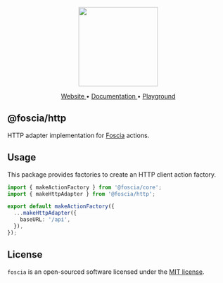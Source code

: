 <p align="center">
  <a href="https://foscia.netlify.app">
    <img width="180" src="https://foscia.netlify.app/img/icon.svg" alt="">
  </a>
</p>

<p align="center">
<a href="https://foscia.netlify.app">
  Website
</a>
•
<a href="https://foscia.netlify.app/docs/getting-started">
  Documentation
</a>
•
<a href="https://stackblitz.com/edit/foscia?file=playground.ts">
  Playground
</a>
</p>

## @foscia/http

HTTP adapter implementation for [Foscia](https://foscia.netlify.app) actions.

## Usage

This package provides factories to create an HTTP client action factory.

```typescript
import { makeActionFactory } from '@foscia/core';
import { makeHttpAdapter } from '@foscia/http';

export default makeActionFactory({
  ...makeHttpAdapter({
    baseURL: '/api',
  }),
});
```

## License

`foscia` is an open-sourced software licensed under the
[MIT license](LICENSE).

